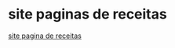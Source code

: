 # site paginas de receitas

<a href="https://ericksm23.github.io/pagina_de_receitas/index.html">site pagina de receitas</a>